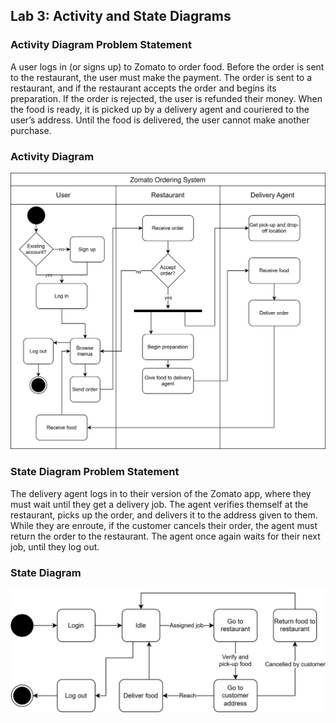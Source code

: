 ## Lab 3: Activity and State Diagrams

### Activity Diagram Problem Statement

A user logs in (or signs up) to Zomato to order food. Before the order is sent to the restaurant, the user must make the payment.
The order is sent to a restaurant, and if the restaurant accepts the order and begins its preparation. If the order is rejected, the user is refunded their money.
When the food is ready, it is picked up by a delivery agent and couriered to the user’s address.
Until the food is delivered, the user cannot make another purchase.

### Activity Diagram

![Activity diagram describing the given problem statement](activity-diagram.drawio.svg)

### State Diagram Problem Statement

The delivery agent logs in to their version of the Zomato app, where they must wait until they get a delivery job.
The agent verifies themself at the restaurant, picks up the order, and delivers it to the address given to them.
While they are enroute, if the customer cancels their order, the agent must return the order to the restaurant.
The agent once again waits for their next job, until they log out.

### State Diagram

![State diagram describing the given problem statement](state-diagram.drawio.svg)
